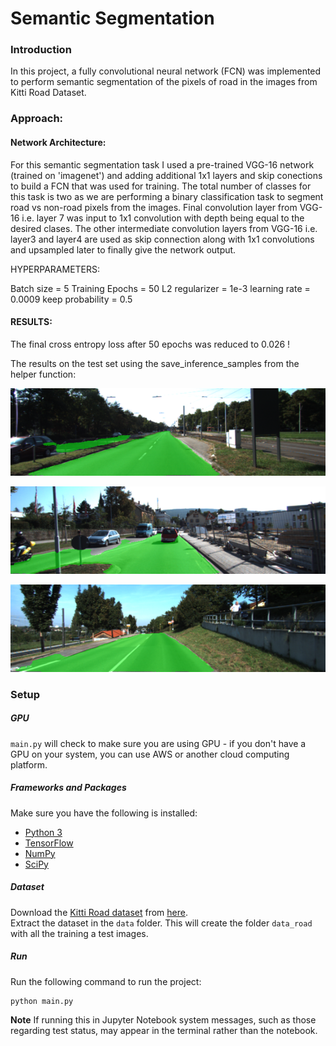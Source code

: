 # Semantic Segmentation
### Introduction
In this project, a fully convolutional neural network (FCN) was implemented to perform semantic segmentation of the pixels of road in the images from Kitti Road Dataset. 

### Approach:

#### Network Architecture:
For this semantic segmentation task I used a pre-trained VGG-16 network (trained on 'imagenet') and adding additional 1x1 layers and skip conections to build a FCN that was used for training.
The total number of classes for this task is two as we are performing a binary classification task to segment road vs non-road pixels from the images.
Final convolution layer from VGG-16 i.e. layer 7 was input to 1x1 convolution with depth being equal to the desired clases. The other intermediate convolution layers from VGG-16 i.e. layer3 and layer4
are used as skip connection along with 1x1 convolutions and upsampled later to finally give the network output.

HYPERPARAMETERS:

Batch size = 5
Training Epochs = 50
L2 regularizer = 1e-3
learning rate = 0.0009
keep probability = 0.5

#### RESULTS:
The final cross entropy loss after 50 epochs was reduced to 0.026 !

The results on the test set using the save_inference_samples from the helper function:

![image1](./runs/1532462630.7094371/um_000000.png)

![image2](./runs/1532462630.7094371/um_000010.png)

![iamge3](./runs/1532462630.7094371/um_000030.png) 

### Setup
##### GPU
`main.py` will check to make sure you are using GPU - if you don't have a GPU on your system, you can use AWS or another cloud computing platform.
##### Frameworks and Packages
Make sure you have the following is installed:
 - [Python 3](https://www.python.org/)
 - [TensorFlow](https://www.tensorflow.org/)
 - [NumPy](http://www.numpy.org/)
 - [SciPy](https://www.scipy.org/)
##### Dataset
Download the [Kitti Road dataset](http://www.cvlibs.net/datasets/kitti/eval_road.php) from [here](http://www.cvlibs.net/download.php?file=data_road.zip).  
Extract the dataset in the `data` folder.  This will create the folder `data_road` with all the training a test images.

##### Run
Run the following command to run the project:
```
python main.py
```
**Note** If running this in Jupyter Notebook system messages, such as those regarding test status, may appear in the terminal rather than the notebook.
